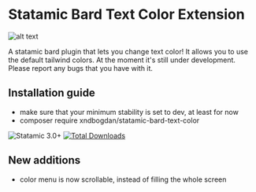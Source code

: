# Statamic Bard Text Color Extension

![alt text](https://github.com/xndbogdan/statamic-bard-text-color/blob/main/preview.png "Preview")

A statamic bard plugin that lets you change text color!
It allows you to use the default tailwind colors.
At the moment it's still under development. Please report any bugs that you have with it.

## Installation guide

- make sure that your minimum stability is set to dev, at least for now
- composer require xndbogdan/statamic-bard-text-color

![Statamic 3.0+](https://img.shields.io/badge/Statamic-3.0+-FF269E?style=for-the-badge&link=https://statamic.com)
[![Total Downloads](https://img.shields.io/packagist/dt/xndbogdan/statamic-bard-text-color.svg)](https://packagist.org/packages/xndbogdan/statamic-bard-text-color)

## New additions

- color menu is now scrollable, instead of filling the whole screen
